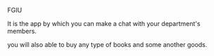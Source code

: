 FGIU 

 It is the app by which  you can make a chat with your department's members.
 
 you will also able to buy any type of books and some another goods.
 
